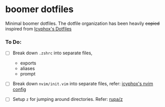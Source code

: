 # boomer dotfiles

Minimal boomer dotfiles. The dotfile organization has been heavily ~~copied~~ inspired from [Icyphox's Dotfiles](https://github.com/icyphox/dotfiles/tree/master/bash/.bashrc.d)

### To Do:

- [ ] Break down `.zshrc` into separate files,
	- exports
	- aliases
	- prompt

- [ ] Break down `nvim/init.vim` into separate files, refer: [icyphox's nvim config](https://github.com/icyphox/dotfiles/tree/master/config/nvim)
- [ ] Setup `z` for jumping around directories. Refer: [rupa/z](https://github.com/rupa/z)
